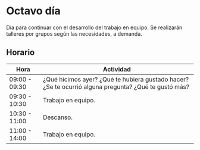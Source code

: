 # Octavo día

Día para continuar con el desarrollo del trabajo en equipo. Se realizarán talleres por grupos según las necesidades, a demanda. 

## Horario

| Hora          | Actividad                                                                |
| ------------- | -------------------------------------------------------------------------|
| 09:00 - 09:30 | ¿Qué hicimos ayer? ¿Qué te hubiera gustado hacer? ¿Se te ocurrió alguna pregunta? ¿Qué te gustó más? | 
| 09:30 - 10:30 | Trabajo en equipo. |
| 10:30 - 11:00 | Descanso. |
| 11:00 - 14:00 | Trabajo en equipo. |
